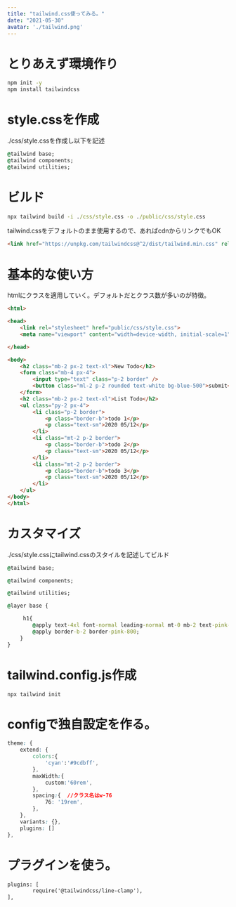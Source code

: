 ```yaml
---
title: "tailwind.css使ってみる。"
date: "2021-05-30"
avatar: './tailwind.png'
---
```



# とりあえず環境作り
```cmd
npm init -y
npm install tailwindcss
```

# style.cssを作成
./css/style.cssを作成し以下を記述
```cmd
@tailwind base;
@tailwind components;
@tailwind utilities;
```


# ビルド
```cmd
npx tailwind build -i ./css/style.css -o ./public/css/style.css
```

tailwind.cssをデフォルトのまま使用するので、あればcdnからリンクでもOK
```html
<link href="https://unpkg.com/tailwindcss@^2/dist/tailwind.min.css" rel="stylesheet">
```

# 基本的な使い方
htmlにクラスを適用していく。デフォルトだとクラス数が多いのが特徴。
```html
<html>

<head>
    <link rel="stylesheet" href="public/css/style.css">
    <meta name="viewport" content="width=device-width, initial-scale=1">

</head>

<body>
    <h2 class="mb-2 px-2 text-xl">New Todo</h2>
    <form class="mb-4 px-4">
        <input type="text" class="p-2 border" />
        <button class="ml-2 p-2 rounded text-white bg-blue-500">submit</button>
    </form>
    <h2 class="mb-2 px-2 text-xl">List Todo</h2>
    <ul class="py-2 px-4">
        <li class="p-2 border">
            <p class="border-b">todo 1</p>
            <p class="text-sm">2020 05/12</p>
        </li>
        <li class="mt-2 p-2 border">
            <p class="border-b">todo 2</p>
            <p class="text-sm">2020 05/12</p>
        </li>
        <li class="mt-2 p-2 border">
            <p class="border-b">todo 3</p>
            <p class="text-sm">2020 05/12</p>
        </li>
    </ul>
</body>
</html>
```

# カスタマイズ
./css/style.cssにtailwind.cssのスタイルを記述してビルド
```cmd
@tailwind base;

@tailwind components;

@tailwind utilities;

@layer base {

     h1{
        @apply text-4xl font-normal leading-normal mt-0 mb-2 text-pink-800;
        @apply border-b-2 border-pink-800;
    }
}
```

# tailwind.config.js作成
```
npx tailwind init
```

# configで独自設定を作る。
```css
theme: {
    extend: {
        colors:{
            'cyan':'#9cdbff',
        },
        maxWidth:{
            custom:'60rem',
        },
        spacing:{  //クラス名はw-76
            76: '19rem',
        },
    },
    variants: {},
    plugins: []
},
```

# プラグインを使う。
```cmd
plugins: [
        require('@tailwindcss/line-clamp'),
],
```